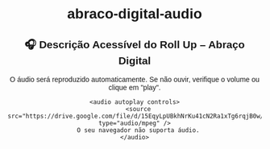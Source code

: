 # abraco-digital-audio
<!DOCTYPE html>
<html lang="pt">
  <head>
    <meta charset="UTF-8" />
    <title>Áudio Acessível – Abraço Digital</title>
  </head>
  <body style="font-family: sans-serif; text-align: center; padding: 2rem;">
    <h2>🎧 Descrição Acessível do Roll Up – Abraço Digital</h2>
    <p>O áudio será reproduzido automaticamente. Se não ouvir, verifique o volume ou clique em "play".</p>
    
    <audio autoplay controls>
      <source src="https://drive.google.com/file/d/15EqyLpUBkhNrKu41cN2Ra1xTg6rqjB0w/view" type="audio/mpeg" />
      O seu navegador não suporta áudio.
    </audio>
  </body>
</html>
